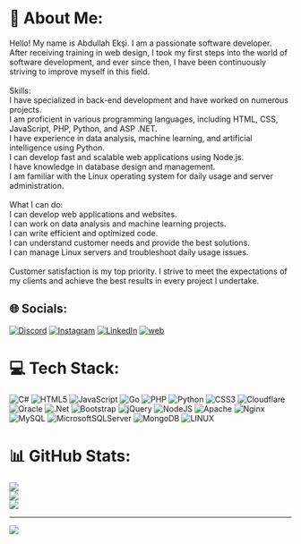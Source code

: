 # 💫 About Me:
Hello! My name is Abdullah Ekşi. I am a passionate software developer. After receiving training in web design, I took my first steps into the world of software development, and ever since then, I have been continuously striving to improve myself in this field.<br><br>Skills:<br>I have specialized in back-end development and have worked on numerous projects.<br>I am proficient in various programming languages, including HTML, CSS, JavaScript, PHP, Python, and ASP .NET.<br>I have experience in data analysis, machine learning, and artificial intelligence using Python.<br>I can develop fast and scalable web applications using Node.js.<br>I have knowledge in database design and management.<br>I am familiar with the Linux operating system for daily usage and server administration.<br><br>What I can do:<br>I can develop web applications and websites.<br>I can work on data analysis and machine learning projects.<br>I can write efficient and optimized code.<br>I can understand customer needs and provide the best solutions.<br>I can manage Linux servers and troubleshoot daily usage issues.<br><br>Customer satisfaction is my top priority. I strive to meet the expectations of my clients and achieve the best results in every project I undertake.


## 🌐 Socials:
[![Discord](https://img.shields.io/badge/Discord-%237289DA.svg?logo=discord&logoColor=white)](https://discord.gg/5UjbND9wd3) [![Instagram](https://img.shields.io/badge/Instagram-%23E4405F.svg?logo=Instagram&logoColor=white)](https://instagram.com/abdullah53_x) [![LinkedIn](https://img.shields.io/badge/LinkedIn-%230077B5.svg?logo=linkedin&logoColor=white)](https://linkedin.com/in/abdullah-ekşi-479a16231) [![web](https://img.icons8.com/?size=24&id=ZovicwSP5Trl&format=svg&logo=web&logoColor=white)](https://linkedin.com/in/abdullah-ekşi-479a16231) 

# 💻 Tech Stack:
![C#](https://img.shields.io/badge/c%23-%23239120.svg?style=for-the-badge&logo=c-sharp&logoColor=white) ![HTML5](https://img.shields.io/badge/html5-%23E34F26.svg?style=for-the-badge&logo=html5&logoColor=white) ![JavaScript](https://img.shields.io/badge/javascript-%23323330.svg?style=for-the-badge&logo=javascript&logoColor=%23F7DF1E) ![Go](https://img.shields.io/badge/go-%2300ADD8.svg?style=for-the-badge&logo=go&logoColor=white) ![PHP](https://img.shields.io/badge/php-%23777BB4.svg?style=for-the-badge&logo=php&logoColor=white) ![Python](https://img.shields.io/badge/python-3670A0?style=for-the-badge&logo=python&logoColor=ffdd54) ![CSS3](https://img.shields.io/badge/css3-%231572B6.svg?style=for-the-badge&logo=css3&logoColor=white) ![Cloudflare](https://img.shields.io/badge/Cloudflare-F38020?style=for-the-badge&logo=Cloudflare&logoColor=white) ![Oracle](https://img.shields.io/badge/Oracle-F80000?style=for-the-badge&logo=oracle&logoColor=white) ![.Net](https://img.shields.io/badge/.NET-5C2D91?style=for-the-badge&logo=.net&logoColor=white) ![Bootstrap](https://img.shields.io/badge/bootstrap-%23563D7C.svg?style=for-the-badge&logo=bootstrap&logoColor=white) ![jQuery](https://img.shields.io/badge/jquery-%230769AD.svg?style=for-the-badge&logo=jquery&logoColor=white) ![NodeJS](https://img.shields.io/badge/node.js-6DA55F?style=for-the-badge&logo=node.js&logoColor=white) ![Apache](https://img.shields.io/badge/apache-%23D42029.svg?style=for-the-badge&logo=apache&logoColor=white) ![Nginx](https://img.shields.io/badge/nginx-%23009639.svg?style=for-the-badge&logo=nginx&logoColor=white) ![MySQL](https://img.shields.io/badge/mysql-%2300f.svg?style=for-the-badge&logo=mysql&logoColor=white) ![MicrosoftSQLServer](https://img.shields.io/badge/Microsoft%20SQL%20Sever-CC2927?style=for-the-badge&logo=microsoft%20sql%20server&logoColor=white) ![MongoDB](https://img.shields.io/badge/MongoDB-%234ea94b.svg?style=for-the-badge&logo=mongodb&logoColor=white) ![LINUX](https://img.shields.io/badge/Linux-FCC624?style=for-the-badge&logo=linux&logoColor=black)
# 📊 GitHub Stats:
![](https://github-readme-stats.vercel.app/api?username=Abdullah34x&theme=radical&hide_border=false&include_all_commits=false&count_private=false)<br/>
![](https://github-readme-streak-stats.herokuapp.com/?user=Abdullah34x&theme=radical&hide_border=false)<br/>
![](https://github-readme-stats.vercel.app/api/top-langs/?username=Abdullah34x&theme=radical&hide_border=false&include_all_commits=false&count_private=false&layout=compact)

---
[![](https://visitcount.itsvg.in/api?id=Abdullah34x&icon=7&color=5)](https://visitcount.itsvg.in)

<!-- Proudly created with GPRM ( https://gprm.itsvg.in ) -->
